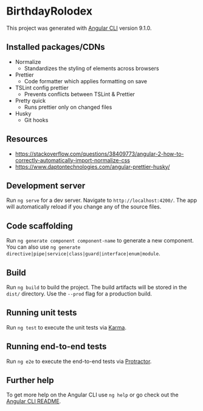 # BirthdayRolodex

This project was generated with [Angular CLI](https://github.com/angular/angular-cli) version 9.1.0.

## Installed packages/CDNs

- Normalize
  - Standardizes the styling of elements across browsers
- Prettier
  - Code formatter which applies formatting on save
- TSLint config prettier
  - Prevents conflicts between TSLint & Prettier
- Pretty quick
  - Runs prettier only on changed files
- Husky
  - Git hooks

## Resources

- https://stackoverflow.com/questions/38409773/angular-2-how-to-correctly-automatically-import-normalize-css
- https://www.daptontechnologies.com/angular-prettier-husky/

## Development server

Run `ng serve` for a dev server. Navigate to `http://localhost:4200/`. The app will automatically reload if you change any of the source files.

## Code scaffolding

Run `ng generate component component-name` to generate a new component. You can also use `ng generate directive|pipe|service|class|guard|interface|enum|module`.

## Build

Run `ng build` to build the project. The build artifacts will be stored in the `dist/` directory. Use the `--prod` flag for a production build.

## Running unit tests

Run `ng test` to execute the unit tests via [Karma](https://karma-runner.github.io).

## Running end-to-end tests

Run `ng e2e` to execute the end-to-end tests via [Protractor](http://www.protractortest.org/).

## Further help

To get more help on the Angular CLI use `ng help` or go check out the [Angular CLI README](https://github.com/angular/angular-cli/blob/master/README.md).
